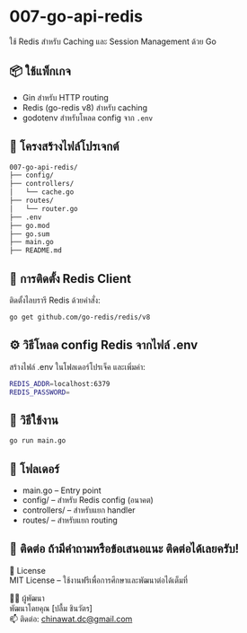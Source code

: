 # 007-go-api-redis

ใช้ Redis สำหรับ Caching และ Session Management ด้วย Go

## 📦 ใช้แพ็กเกจ

- Gin สำหรับ HTTP routing
- Redis (go-redis v8) สำหรับ caching
- godotenv สำหรับโหลด config จาก `.env`

## 📂 โครงสร้างไฟล์โปรเจกต์

```bash
007-go-api-redis/
├── config/
├── controllers/
│   └── cache.go
├── routes/
│   └── router.go
├── .env
├── go.mod
├── go.sum
├── main.go
├── README.md
```

## 🔧 การติดตั้ง Redis Client
ติดตั้งไลบรารี Redis ด้วยคำสั่ง:
```bash
go get github.com/go-redis/redis/v8
```

## ⚙️ วิธีโหลด config Redis จากไฟล์ .env

สร้างไฟล์ .env ในโฟลเดอร์โปรเจ็ค และเพิ่มค่า:

```bash
REDIS_ADDR=localhost:6379
REDIS_PASSWORD=
```

## 🚀 วิธีใช้งาน

```bash
go run main.go
```

## 📂 โฟลเดอร์

- main.go – Entry point
- config/ – สำหรับ Redis config (อนาคต)
- controllers/ – สำหรับแยก handler
- routes/ – สำหรับแยก routing

📧 ติดต่อ
ถ้ามีคำถามหรือข้อเสนอแนะ ติดต่อได้เลยครับ!
---

📄 License  
MIT License – ใช้งานฟรีเพื่อการศึกษาและพัฒนาต่อได้เต็มที่

🙋‍♂️ ผู้พัฒนา  
พัฒนาโดยคุณ [ปลื้ม ชินวัตร]  
📫 ติดต่อ: chinawat.dc@gmail.com
